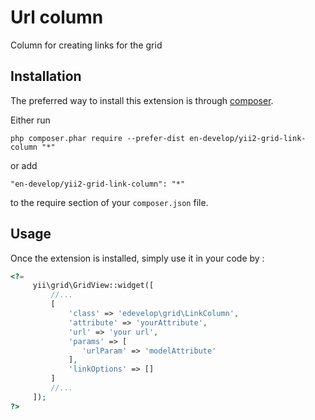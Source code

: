 Url column
==========
Column for creating links for the grid

Installation
------------

The preferred way to install this extension is through [composer](http://getcomposer.org/download/).

Either run

```
php composer.phar require --prefer-dist en-develop/yii2-grid-link-column "*"
```

or add

```
"en-develop/yii2-grid-link-column": "*"
```

to the require section of your `composer.json` file.


Usage
-----

Once the extension is installed, simply use it in your code by  :

```php
<?=  
     yii\grid\GridView::widget([
         //...
         [
             'class' => 'edevelop\grid\LinkColumn',
             'attribute' => 'yourAttribute',
             'url' => 'your url',
             'params' => [
                'urlParam' => 'modelAttribute'
             ],
             'linkOptions' => []
         ]
         //...
     ]);
?>
```